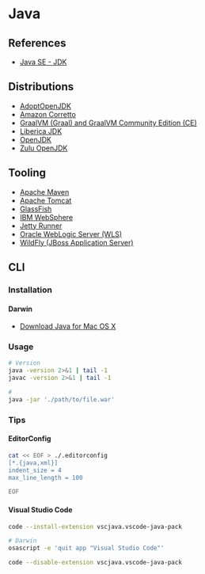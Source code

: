 # Java

<!--
JavaBeans
Hibernate
Spring Framework
-->

## References

- [Java SE - JDK](/java-se-jdk.md)

## Distributions

- [AdoptOpenJDK](https://adoptopenjdk.net/)
- [Amazon Corretto](https://aws.amazon.com/pt/corretto/)
- [GraalVM (Graal) and GraalVM Community Edition (CE) ](https://www.graalvm.org/downloads/)
- [Liberica JDK](https://bell-sw.com/pages/downloads/)
- [OpenJDK](https://openjdk.java.net/)
- [Zulu OpenJDK](https://www.azul.com/downloads/zulu-community/)

## Tooling

- [Apache Maven](/apache_maven.md)
- [Apache Tomcat](/apache_tomcat.md)
- [GlassFish](/glassfish.md)
- [IBM WebSphere](/ibm_websphere.md)
- [Jetty Runner](/jetty-runner.md)
- [Oracle WebLogic Server (WLS)](/weblogic.md)
- [WildFly (JBoss Application Server)](/wildfly.md)

## CLI

### Installation

#### Darwin

- [Download Java for Mac OS X](https://java.com/en/download/mac_download.jsp)

### Usage

```sh
# Version
java -version 2>&1 | tail -1
javac -version 2>&1 | tail -1

#
java -jar './path/to/file.war'
```

### Tips

<!-- ####

"java.server.launchMode": "LightWeight"
  "java.configuration.checkProjectSettingsExclusions": false -->

#### EditorConfig

```sh
cat << EOF > ./.editorconfig
[*.{java,xml}]
indent_size = 4
max_line_length = 100

EOF
```

<!-- ####

```sh
jar -xvf ./target/[name].war

cd WEB-INF

java -classpath 'lib/*:classes/.' [yourpackage.YourClassName]
``` -->

#### Visual Studio Code

```sh
code --install-extension vscjava.vscode-java-pack
```

```sh
# Darwin
osascript -e 'quit app "Visual Studio Code"'

code --disable-extension vscjava.vscode-java-pack
```
